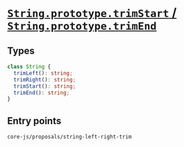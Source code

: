 # [`String.prototype.trimStart` / `String.prototype.trimEnd`](https://github.com/tc39/proposal-string-left-right-trim)

## Types

```ts
class String {
  trimLeft(): string;
  trimRight(): string;
  trimStart(): string;
  trimEnd(): string;
}
```

## Entry points

```
core-js/proposals/string-left-right-trim
```
